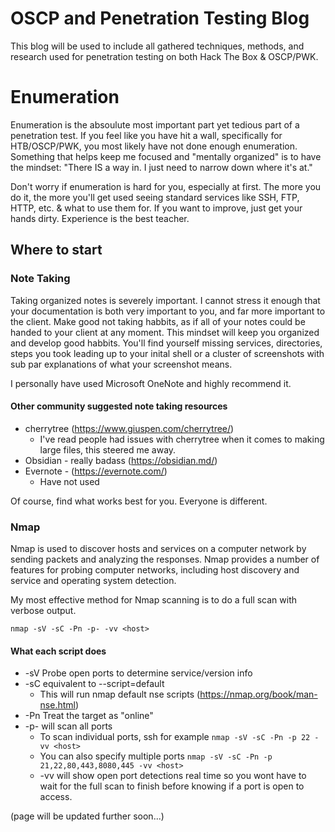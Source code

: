 # OSCP and Penetration Testing Blog

This blog will be used to include all gathered techniques, methods, and research used for penetration testing on both Hack The Box & OSCP/PWK.

# Enumeration

Enumeration is the absoulute most important part yet tedious part of a penetration test. If you feel like you have hit a wall, specifically for HTB/OSCP/PWK, you most likely have not done enough enumeration. Something that helps keep me focused and "mentally organized" is to have the mindset:
"There IS a way in. I just need to narrow down where it's at."

Don't worry if enumeration is hard for you, especially at first. The more you do it, the more you'll get used seeing standard services like SSH, FTP, HTTP, etc. & what to use them for. If you want to improve, just get your hands dirty. Experience is the best teacher.



## Where to start

### Note Taking 

Taking organized notes is severely important. I cannot stress it enough that your documentation is both very important to you, and far more important to the client. Make good not taking habbits, as if all of your notes could be handed to your client at any moment. This mindset will keep you organized and develop good habbits. You'll find yourself missing services, directories, steps you took leading up to your inital shell or a cluster of screenshots with sub par explanations of what your screenshot means.

I personally have used Microsoft OneNote and highly recommend it.

#### Other community suggested note taking resources
* cherrytree (https://www.giuspen.com/cherrytree/)
  * I've read people had issues with cherrytree when it comes to making large files, this steered me away.
* Obsidian - really badass (https://obsidian.md/)
* Evernote - (https://evernote.com/)
  * Have not used
  
Of course, find what works best for you. Everyone is different.

### Nmap
Nmap is used to discover hosts and services on a computer network by sending packets and analyzing the responses. Nmap provides a number of features for probing computer networks, including host discovery and service and operating system detection.

My most effective method for Nmap scanning is to do a full scan with verbose output.

```nmap -sV -sC -Pn -p- -vv <host>```
#### What each script does
* -sV Probe open ports to determine service/version info
* -sC equivalent to --script=default 
  * This will run nmap default nse scripts (https://nmap.org/book/man-nse.html)
* -Pn Treat the target as "online"
* -p- will scan all ports
  * To scan individual ports, ssh for example
  ```nmap -sV -sC -Pn -p 22 -vv <host>```
  * You can also specify multiple ports
  ```nmap -sV -sC -Pn -p 21,22,80,443,8080,445 -vv <host>```
  * -vv will show open port detections real time so you wont have to wait for the full scan to finish before knowing if a port is open to access.
  
(page will be updated further soon...)
